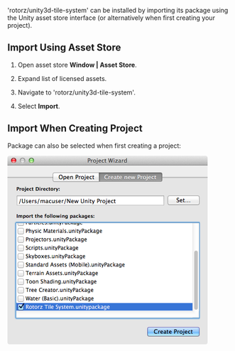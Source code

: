 'rotorz/unity3d-tile-system' can be installed by importing its package using the Unity asset
store interface (or alternatively when first creating your project).



## Import Using Asset Store

1. Open asset store **Window | Asset Store**.

2. Expand list of licensed assets.

3. Navigate to 'rotorz/unity3d-tile-system'.

4. Select **Import**.



## Import When Creating Project

Package can also be selected when first creating a project:

![Create project dialog box.](../img/install/create-project-window.png)
